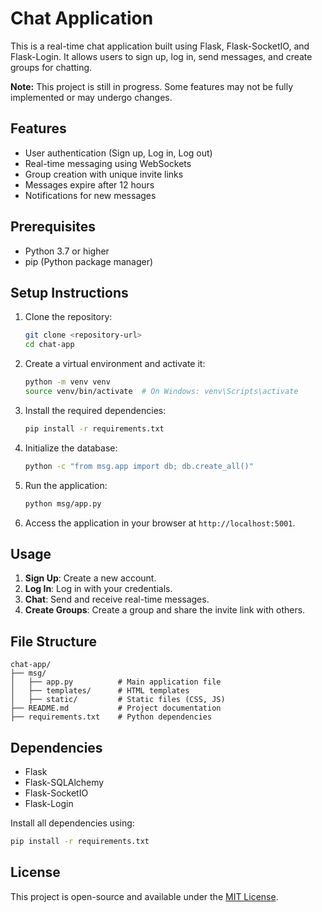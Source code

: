 # Chat Application

This is a real-time chat application built using Flask, Flask-SocketIO, and Flask-Login. It allows users to sign up, log in, send messages, and create groups for chatting.

**Note:** This project is still in progress. Some features may not be fully implemented or may undergo changes.

## Features

- User authentication (Sign up, Log in, Log out)
- Real-time messaging using WebSockets
- Group creation with unique invite links
- Messages expire after 12 hours
- Notifications for new messages

## Prerequisites

- Python 3.7 or higher
- pip (Python package manager)

## Setup Instructions

1. Clone the repository:
   ```bash
   git clone <repository-url>
   cd chat-app
   ```

2. Create a virtual environment and activate it:
   ```bash
   python -m venv venv
   source venv/bin/activate  # On Windows: venv\Scripts\activate
   ```

3. Install the required dependencies:
   ```bash
   pip install -r requirements.txt
   ```

4. Initialize the database:
   ```bash
   python -c "from msg.app import db; db.create_all()"
   ```

5. Run the application:
   ```bash
   python msg/app.py
   ```

6. Access the application in your browser at `http://localhost:5001`.

## Usage

1. **Sign Up**: Create a new account.
2. **Log In**: Log in with your credentials.
3. **Chat**: Send and receive real-time messages.
4. **Create Groups**: Create a group and share the invite link with others.

## File Structure

```
chat-app/
├── msg/
│   ├── app.py          # Main application file
│   ├── templates/      # HTML templates
│   ├── static/         # Static files (CSS, JS)
├── README.md           # Project documentation
├── requirements.txt    # Python dependencies
```

## Dependencies

- Flask
- Flask-SQLAlchemy
- Flask-SocketIO
- Flask-Login

Install all dependencies using:
```bash
pip install -r requirements.txt
```

## License

This project is open-source and available under the [MIT License](LICENSE).
